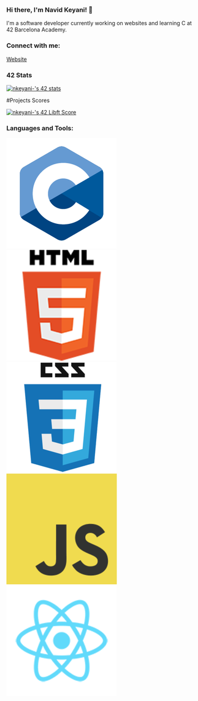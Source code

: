 ### Hi there, I'm Navid Keyani! 👋

I'm a software developer currently working on websites and learning C at 42 Barcelona Academy.

### Connect with me:

[Website](https://navidkeyani.com)


### 42 Stats

[![nkeyani-'s 42 stats](https://badge42.vercel.app/api/v2/clhk5e8o5002608lcng1o3hww/stats?cursusId=21&coalitionId=206)](https://github.com/JaeSeoKim/badge42)

#Projects Scores

[![nkeyani-'s 42 Libft Score](https://badge42.vercel.app/api/v2/clhk5e8o5002608lcng1o3hww/project/3094348)](https://github.com/JaeSeoKim/badge42)

### Languages and Tools:

![C](https://raw.githubusercontent.com/github/explore/master/topics/c/c.png)
![HTML5](https://raw.githubusercontent.com/github/explore/80688e429a7d4ef2fca1e82350fe8e3517d3494d/topics/html/html.png)
![CSS3](https://raw.githubusercontent.com/github/explore/80688e429a7d4ef2fca1e82350fe8e3517d3494d/topics/css/css.png)
![JavaScript](https://raw.githubusercontent.com/github/explore/80688e429a7d4ef2fca1e82350fe8e3517d3494d/topics/javascript/javascript.png)
![React](https://raw.githubusercontent.com/github/explore/80688e429a7d4ef2fca1e82350fe8e3517d3494d/topics/react/react.png)

